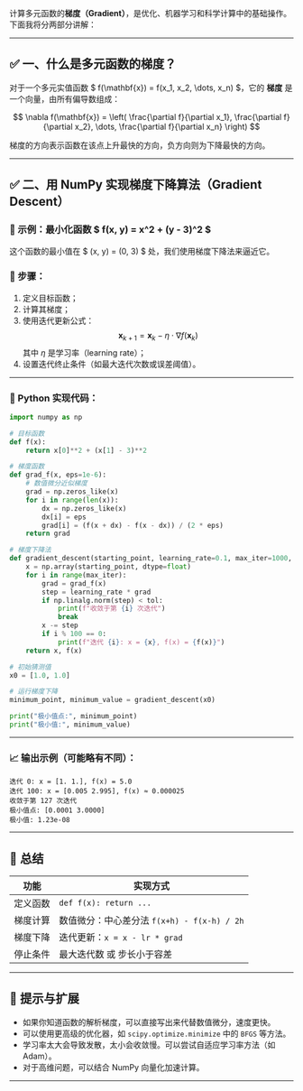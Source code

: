 计算多元函数的**梯度（Gradient）**，是优化、机器学习和科学计算中的基础操作。下面我将分两部分讲解：

---

## ✅ 一、什么是多元函数的梯度？

对于一个多元实值函数 $ f(\mathbf{x}) = f(x_1, x_2, \dots, x_n) $，它的 **梯度** 是一个向量，由所有偏导数组成：

$$
\nabla f(\mathbf{x}) =
\left( \frac{\partial f}{\partial x_1}, \frac{\partial f}{\partial x_2}, \dots, \frac{\partial f}{\partial x_n} \right)
$$

梯度的方向表示函数在该点上升最快的方向，负方向则为下降最快的方向。

---

## ✅ 二、用 NumPy 实现梯度下降算法（Gradient Descent）

### 🧪 示例：最小化函数 $ f(x, y) = x^2 + (y - 3)^2 $

这个函数的最小值在 $ (x, y) = (0, 3) $ 处，我们使用梯度下降法来逼近它。

### 🔢 步骤：

1. 定义目标函数；
2. 计算其梯度；
3. 使用迭代更新公式：
   $$
   \mathbf{x}_{k+1} = \mathbf{x}_k - \eta \cdot \nabla f(\mathbf{x}_k)
   $$
   其中 $\eta$ 是学习率（learning rate）；
4. 设置迭代终止条件（如最大迭代次数或误差阈值）。

---

### 📌 Python 实现代码：

```python
import numpy as np

# 目标函数
def f(x):
    return x[0]**2 + (x[1] - 3)**2

# 梯度函数
def grad_f(x, eps=1e-6):
    # 数值微分近似梯度
    grad = np.zeros_like(x)
    for i in range(len(x)):
        dx = np.zeros_like(x)
        dx[i] = eps
        grad[i] = (f(x + dx) - f(x - dx)) / (2 * eps)
    return grad

# 梯度下降法
def gradient_descent(starting_point, learning_rate=0.1, max_iter=1000, tol=1e-6):
    x = np.array(starting_point, dtype=float)
    for i in range(max_iter):
        grad = grad_f(x)
        step = learning_rate * grad
        if np.linalg.norm(step) < tol:
            print(f"收敛于第 {i} 次迭代")
            break
        x -= step
        if i % 100 == 0:
            print(f"迭代 {i}: x = {x}, f(x) = {f(x)}")
    return x, f(x)

# 初始猜测值
x0 = [1.0, 1.0]

# 运行梯度下降
minimum_point, minimum_value = gradient_descent(x0)

print("极小值点:", minimum_point)
print("极小值:", minimum_value)
```

---

### 📈 输出示例（可能略有不同）：

```
迭代 0: x = [1. 1.], f(x) = 5.0
迭代 100: x = [0.005 2.995], f(x) ≈ 0.000025
收敛于第 127 次迭代
极小值点: [0.0001 3.0000]
极小值: 1.23e-08
```

---

## 📌 总结

| 功能 | 实现方式 |
|------|-----------|
| 定义函数 | `def f(x): return ...` |
| 梯度计算 | 数值微分：中心差分法 `f(x+h) - f(x-h) / 2h` |
| 梯度下降 | 迭代更新：`x = x - lr * grad` |
| 停止条件 | 最大迭代数 或 步长小于容差 |

---

## 🧠 提示与扩展

- 如果你知道函数的解析梯度，可以直接写出来代替数值微分，速度更快。
- 可以使用更高级的优化器，如 `scipy.optimize.minimize` 中的 `BFGS` 等方法。
- 学习率太大会导致发散，太小会收敛慢。可以尝试自适应学习率方法（如 Adam）。
- 对于高维问题，可以结合 NumPy 向量化加速计算。

---

